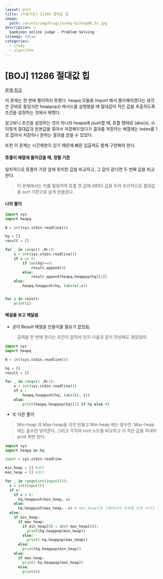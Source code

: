```yaml
---
layout: post
title: (자료구조) 11286 절대값 힙
image:
  path: /assets/img/blog/jeremy-bishop@0,5x.jpg
description: >
  baekjoon online judge - Problem Solving
sitemap: false
categories:
  - study
  - algorithm
---
```


# [BOJ] 11286 절대값 힙

[문제 링크](boj.kr/11286)

이 문제는 한 번에 풀이하지 못했다.
heapq 모듈을 Import 해서 풀이해야겠다는 생각은 곧바로 들었지만 heappop() 메서드를 실행했을 때 절대값이 작은 값을 추출하도록 조건을 설정하는 것에서 헤맸다.

알고보니 조건을 설정하는 것이 아니라 heapq에 push할 때, 튜플 형태로 (abs(x), x) 이렇게 절대값과 원본값을 묶어서 저장해두었다가 결과를 저장하는 배열에는 index를 1로 잡아서 저장하니 원하는 결과를 얻을 수 있었다.

또한 이 문제는 시간제한이 있기 때문에 빠른 입출력도 함께 구현해야 한다.

#### 튜플이 배열에 들어갔을 때, 정렬 기준
일차적으로 튜플의 가장 앞에 위치한 값을 비교하고, 그 값이 같다면 두 번째 값을 비교한다.

>이 문제에서는 이를 활용하여 튜플 첫 값에 ABS() 값을 두어 우선적으로 절대값을 sort 기준으로 삼게 만들었다.


#### 나의 풀이  

```python
import sys
import heapq

N = int(sys.stdin.readline())

hq = []      
result = []  

for _ in range(1 ,N+1):
    x = int(sys.stdin.readline())
    if x == 0:
        if len(hq)==0:
            result.append(0)
        else:
            result.append(heapq.heappop(hq)[1])
    else:
        heapq.heappush(hq, (abs(x),x))


for i in result:
    print(i)
```

#### 해설을 보고 깨달음

* 굳이 Result 배열을 만들어줄 필요가 없었음.
> 출력을 한 번에 한다는 조건이 없어서 인지 다음과 같이 작성해도 괜찮았따.


```python
import sys
import heapq

N = int(sys.stdin.readline())

hq = []      
result = []  

for _ in range(1 ,N+1):
    x = int(sys.stdin.readline())
    if x :
        heapq.heappush(hq, (abs(x), x))
    else:
        print(heapq.heappop(hq)[1] if hq else 0)

```

* 또 다른 풀이
> Min-heap 과 Max-heap을 각각 만들고 Min-heap 에는 양수만, Max-heap에는 음수만 넣어준다. 그리고 각각의 root 노드를 비교하고 더 작은 값을 꺼내어 print 하면 된다.

```python
import sys
import heapq as hq

input = sys.stdin.readline

min_heap = [] #양수
max_heap = [] #음수

for _ in range(int(input())):
  x = int(input())
  if x:
    if x > 0:
      hq.heappush(min_heap, x)
    else:
      hq.heappush(max_heap, -x) # max_heap으로 구현하고자 부호를 반전 시키고 꺼낼때도 부호 반전
  else:
    if min_heap:
      if max_heap:
        if min_heap[0] < abs(-max_heap[0]):
          print(hq.heappop(min_heap))
        else:
          print(-hq.heappop(max_heap))
      else:
        print(hq.heappop(min_heap))
    else:
      if max_heap:
        print(-hq.heappop(max_heap))
      else:
        print(0)
```
